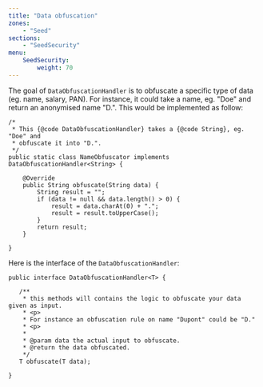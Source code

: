 ```yaml
---
title: "Data obfuscation"
zones:
    - "Seed"
sections:
    - "SeedSecurity"
menu:
    SeedSecurity:
        weight: 70
---
```


The goal of `DataObfuscationHandler` is to obfuscate a specific type of data (eg. name, salary, PAN). For instance, it could take a name, eg. "Doe" and return an anonymised name "D.". This would be implemented as follow:

    /*
     * This {@code DataObfuscationHandler} takes a {@code String}, eg. "Doe" and
     * obfuscate it into "D.".
     */
    public static class NameObfuscator implements DataObfuscationHandler<String> {

		@Override
		public String obfuscate(String data) {
			String result = "";
			if (data != null && data.length() > 0) {
				result = data.charAt(0) + ".";
                result = result.toUpperCase();
			}
			return result;
		}
		
	}

Here is the interface of the `DataObfuscationHandler`:

    public interface DataObfuscationHandler<T> {
    
       /**
        * this methods will contains the logic to obfuscate your data given as input.
        * <p>
        * For instance an obfuscation rule on name "Dupont" could be "D."
        * <p>
        * 
        * @param data the actual input to obfuscate.
        * @return the data obfuscated.
        */
       T obfuscate(T data);
       
    }
